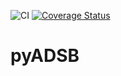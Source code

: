 ![CI](https://github.com/micknudsen/pyadsb/workflows/CI/badge.svg?branch=master) [![Coverage Status](https://coveralls.io/repos/github/micknudsen/pyadsb/badge.svg?branch=master)](https://coveralls.io/github/micknudsen/pyadsb?branch=master)

# pyADSB
